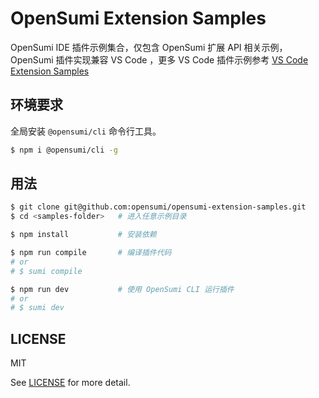 # OpenSumi Extension Samples

OpenSumi IDE 插件示例集合，仅包含 OpenSumi 扩展 API 相关示例，OpenSumi 插件实现兼容 VS Code ，更多 VS Code 插件示例参考 [VS Code Extension Samples](https://github.com/microsoft/vscode-extension-samples)

## 环境要求

全局安装 `@opensumi/cli` 命令行工具。

```bash
$ npm i @opensumi/cli -g
```

## 用法

```bash
$ git clone git@github.com:opensumi/opensumi-extension-samples.git
$ cd <samples-folder>   # 进入任意示例目录

$ npm install           # 安装依赖

$ npm run compile       # 编译插件代码
# or
# $ sumi compile

$ npm run dev           # 使用 OpenSumi CLI 运行插件
# or
# $ sumi dev
```

## LICENSE

MIT

See [LICENSE](./LICENSE) for more detail.
